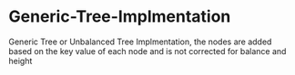 # Generic-Tree-Implmentation
Generic Tree or Unbalanced Tree Implmentation, the nodes are added based on the key value of each node and is not corrected for balance and height 
